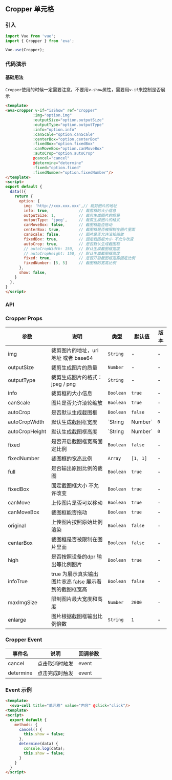 <!--
 * @Description: In User Settings Edit
 * @Author: your name
 * @Date: 2019-08-15 17:03:39
 * @LastEditTime: 2019-09-20 16:23:13
 * @LastEditors: Please set LastEditors
 -->
## Cropper 单元格

### 引入

``` javascript
import Vue from 'vue';
import { Cropper } from 'eva';

Vue.use(Cropper);
```

### 代码演示

#### 基础用法

`Cropper`使用的时候一定需要注意，不要用`v-show`属性，需要用`v-if`来控制是否展示

```html
<template>
<eva-cropper v-if="isShow" ref="cropper"
            :img="option.img"
            :outputSize="option.outputSize" 
            :outputType="option.outputType"
            :info="option.info"
            :canScale="option.canScale"
            :centerBox="option.centerBox"
            :fixedBox="option.fixedBox"
            :canMoveBox="option.canMoveBox"
            :autoCrop="option.autoCrop"
            @cancel="cancel"
            @determine="determine"
            :fixed="option.fixed"
            :fixedNumber="option.fixedNumber"/>
</template>
<script>
export default {
  data(){
    return {
      option: {
        img: 'http://xxx.xxx.xxx',// 裁剪图片的地址
        info: true,             // 裁剪框的大小信息
        outputSize: 1,          // 裁剪生成图片的质量
        outputType: 'jpeg',     // 裁剪生成图片的格式
        canMoveBox: false,      // 截图框能否拖动
        centerBox: true,        // 截图框是否被限制在图片里面
        canScale: false,        // 图片是否允许滚轮缩放
        fixedBox: true,         // 固定截图框大小 不允许改变
        autoCrop: true,         // 是否默认生成截图框
        // autoCropWidth: 150,  // 默认生成截图框宽度
        // autoCropHeight: 150, // 默认生成截图框高度
        fixed: true,            // 是否开启截图框宽高固定比例
        fixedNumber: [5, 5]     // 截图框的宽高比例
      },
      show: false,
    }
  },
}
</script>
```

### API

### Cropper Props

| 参数 | 说明 | 类型 | 默认值 | 版本 |
|------|------|------|------|------|
| img | 裁剪图片的地址，url 地址 或者 base64 | `String` | - | - |
| outputSize | 裁剪生成图片的质量 | `Number` | - | - |
| outputType | 裁剪生成图片的格式：jpeg / png  | `String` | - | - |
| info | 裁剪框的大小信息 | `Boolean` | `true` | - |
| canScale | 图片是否允许滚轮缩放 | `Boolean` | `true` | - |
| autoCrop | 是否默认生成截图框 | `Boolean` | `false` | - |
| autoCropWidth | 默认生成截图框宽度 | `String | Number` | `0` | - |
| autoCropHeight | 默认生成截图框高度 | `String | Number` | `0` | - |
| fixed | 是否开启截图框宽高固定比例 | `Boolean` | `false` | - |
| fixedNumber | 截图框的宽高比例 | `Array` | `[1, 1]` | - |
| full | 是否输出原图比例的截图 | `Boolean` | `true` | - |
| fixedBox | 固定截图框大小 不允许改变 | `Boolean` | `true` | - |
| canMove | 上传图片是否可以移动 | `Boolean` | `true` | - |
| canMoveBox | 截图框能否拖动 | `Boolean` | `true` | - |
| original | 上传图片按照原始比例渲染 | `Boolean` | `false` | - |
| centerBox | 截图框是否被限制在图片里面 | `Boolean` | `false` | - |
| high | 是否按照设备的dpr 输出等比例图片 | `Boolean` | `true` | - |
| infoTrue | true 为展示真实输出图片宽高 false 展示看到的截图框宽高 | `Boolean` | `false` | - |
| maxImgSize | 限制图片最大宽度和高度 | `Number` | `2000` | - |
| enlarge | 图片根据截图框输出比例倍数 | `String` | `1` | - |

### Cropper Event

| 事件名 | 说明 | 回调参数 |
|------|------|------|
| cancel | 点击取消时触发 | event |
| determine | 点击完成时触发 | event |

### Event 示例
```html 
<template>
  <eva-cell title="单元格" value="内容" @click="click"/>
<template>
<script>
  export default {
    methods: {
      cancel() {
        this.show = false;
      },
      determine(data) {
        console.log(data);
        this.show = false;
      }
    }
  }
</script>
```